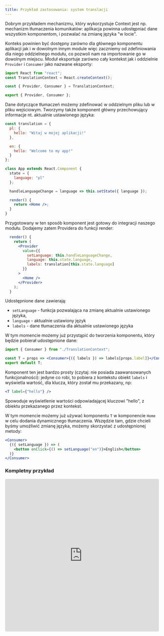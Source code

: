 ```yaml
---
title: Przykład zastosowania: system translacji
---
```


Dobrym przykładem mechanizmu, który wykorzystuje Context jest np. mechanizm tłumaczenia komunikatów: aplikacja powinna udostępniać dane wszystkim komponentom, i pozwalać na zmianę języka "w locie".

Konteks powinien być dostępny zarówno dla głównego komponentu aplikacji jak i w dowolnym innym module więc zaczniemy od zdefiniowania dla niego oddzielnego modułu, co pozwoli nam na importowanie go w dowolnym miejscu. Moduł eksportuje zarówno cały kontekst jak i oddzielnie `Provider` i `Consumer` jako nazwane eksporty:

```js
import React from "react";
const TranslationContext = React.createContext();

const { Provider, Consumer } = TranslationContext;

export { Provider, Consumer };
```

Dane dotyczące tłumaczeń możemy zdefinować w oddzielnym pliku lub w pliku wejściowym. Tworzymy także komponent główny przechowujący informacje nt. aktualnie ustawionego języka:

```jsx
const translation = {
  pl: {
    hello: "Witaj w mojej aplikacji!"
  },

  en: {
    hello: "Welcome to my app!"
  }
};

class App extends React.Component {
  state = {
    language: "pl"
  };

  handleLanguageChange = language => this.setState({ language });

  render() {
    return <Home />;
  }
}
```

Przygotowany w ten sposób komponent jest gotowy do integracji naszego modułu. Dodajemy zatem Providera do funkcji render:

```jsx
  render() {
    return (
      <Provider
        value={{
          setLanguage: this.handleLanguageChange,
          language: this.state.language,
          labels: translation[this.state.language]
        }}
      >
        <Home />
      </Provider>
    );
  }
```

Udostępnione dane zawierają:

- `setLanguage` - funkcja pozwalająca na zmianę aktualnie ustawionego języka,
- `language` - aktualnie ustawiony język
- `labels` - dane tłumaczenia dla aktualnie ustawionego języka

W tym momencie możemy już przystąpić do tworzenia komponentu, który będzie pobierał udostępnione dane:

```jsx
import { Consumer } from "./TranslationContext";

const T = props => <Consumer>{({ labels }) => labels[props.label]}</Consumer>;
export default T;
```

Komponent ten jest bardzo prosty (czytaj: nie posiada zaawansowanych funkcjonalności): jedyne co robi, to pobiera z kontekstu obiekt `labels` i wyświetla wartość, dla klucza, który został mu przekazany, np:

```jsx
<T label={"hello"} />
```

Spowoduje wyświetlenie wartości odpowiadającej kluczowi "hello", z obiektu przekazanego przez kontekst.

W tym momencie możemy już używać komponentu `T` w komponencie `Home` w celu dodania dynamicznego tłumaczenia. Wszędzie tam, gdzie chcieli byśmy umożliwić zmianę języka, możemy skorzystać z udostępnionej metody:

```jsx
<Consumer>
  {({ setLanguage }) => (
    <button onClick={() => setLanguage("en")}>English</button>
  )}
</Consumer>
```

### Kompletny przykład

<iframe src="https://codesandbox.io/embed/ryz80j1564" style="width:100%; height:500px; border:0; border-radius: 4px; overflow:hidden;" sandbox="allow-modals allow-forms allow-popups allow-scripts allow-same-origin"></iframe>
